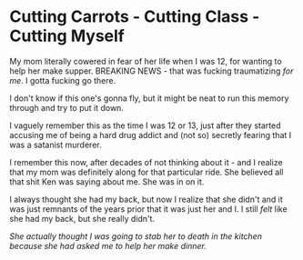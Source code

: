 
# Cutting Carrots - Cutting Class - Cutting Myself


My mom literally cowered in fear of her life when I was 12, for wanting to help her make supper. BREAKING NEWS - that was fucking traumatizing *for me*. I gotta fucking go there.

I don't know if this one's gonna fly, but it might be neat to run this memory through and try to put it down. 

I vaguely remember this as the time I was 12 or 13, just after they started accusing me of being a hard drug addict and (not so) secretly fearing that I was a satanist murderer. 

I remember this now, after decades of not thinking about it - and I realize that my mom was definitely along for that particular ride. She believed all that shit Ken was saying about me. She was in on it.

I always thought she had my back, but now I realize that she didn't and it was just remnants of the years prior that it was just her and I. I still *felt* like she had my back, but she really didn't.

*She actually thought I was going to stab her to death in the kitchen because she had asked me to help her make dinner.*